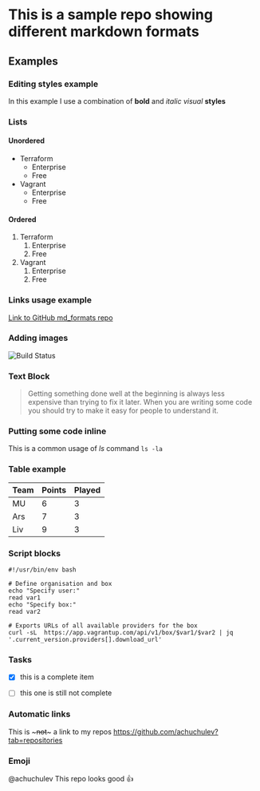 # This is a sample repo showing different markdown formats

## Examples

### Editing styles example

In this example I use a combination of **bold** and _italic_ *visual* __styles__


### Lists

#### Unordered 

* Terraform
  * Enterprise
  * Free
* Vagrant
  * Enterprise
  * Free
  
#### Ordered

1. Terraform
   1. Enterprise
   1. Free
1. Vagrant
   1. Enterprise
   1. Free
   
   
### Links usage example

[Link to GitHub md_formats repo](http://github.com/achuchulev/md_formats)


### Adding images

![Build Status](https://travis-ci.org/achuchulev/HelloUser.svg?branch=master)


### Text Block

> 	Getting something done well at the beginning 
>  is always less expensive than trying to fix it later.
>  When you are writing some code 
>  you should try to make it easy for people to understand it.


### Putting some code inline

This is a common usage of _ls_ command `ls -la`


### Table example

Team |Points|Played
-----|------|-------
MU | 6 | 3
Ars| 7 | 3
Liv| 9 | 3


### Script blocks

```
#!/usr/bin/env bash

# Define organisation and box
echo "Specify user:"
read var1
echo "Specify box:"
read var2

# Exports URLs of all available providers for the box
curl -sL  https://app.vagrantup.com/api/v1/box/$var1/$var2 | jq '.current_version.providers[].download_url'
```


### Tasks

- [x] this is a complete item
- [ ] this one is still not complete


### Automatic links

This is ~~~not~~~ a link to my repos https://github.com/achuchulev?tab=repositories


### Emoji

@achuchulev This repo looks good :+1: 
